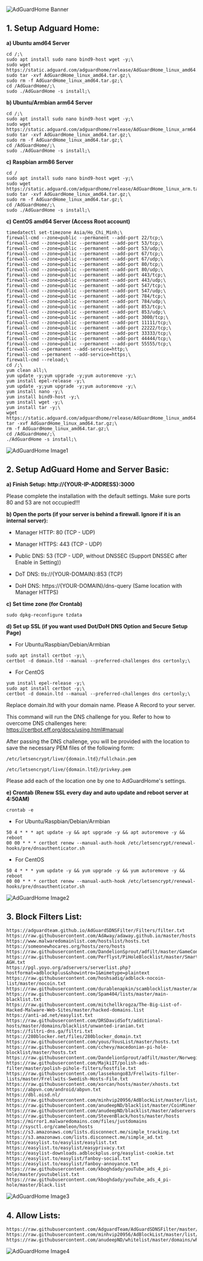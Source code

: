 ![AdGuardHome Banner](/home2.jpg)

## 1. Setup Adguard Home:

**a) Ubuntu amd64 Server**

```Text
cd /;\
sudo apt install sudo nano bind9-host wget -y;\
sudo wget https://static.adguard.com/adguardhome/release/AdGuardHome_linux_amd64.tar.gz;\
sudo tar -xvf AdGuardHome_linux_amd64.tar.gz;\
sudo rm -f AdGuardHome_linux_amd64.tar.gz;\
cd /AdGuardHome/;\
sudo ./AdGuardHome -s install;\
```

**b) Ubuntu/Armbian arm64 Server**

```Text
cd /;\
sudo apt install sudo nano bind9-host wget -y;\
sudo wget https://static.adguard.com/adguardhome/release/AdGuardHome_linux_arm64.tar.gz;\
sudo tar -xvf AdGuardHome_linux_amd64.tar.gz;\
sudo rm -f AdGuardHome_linux_amd64.tar.gz;\
cd /AdGuardHome/;\
sudo ./AdGuardHome -s install;\
```

**c) Raspbian arm86 Server**

```Text
cd /
sudo apt install sudo nano bind9-host wget -y;\
sudo wget https://static.adguard.com/adguardhome/release/AdGuardHome_linux_arm.tar.gz;\
sudo tar -xvf AdGuardHome_linux_amd64.tar.gz;\
sudo rm -f AdGuardHome_linux_amd64.tar.gz;\
cd /AdGuardHome/;\
sudo ./AdGuardHome -s install;\
```

**c) CentOS amd64 Server (Access Root account)**

```Text
timedatectl set-timezone Asia/Ho_Chi_Minh;\
firewall-cmd --zone=public --permanent --add-port 22/tcp;\
firewall-cmd --zone=public --permanent --add-port 53/tcp;\
firewall-cmd --zone=public --permanent --add-port 53/udp;\
firewall-cmd --zone=public --permanent --add-port 67/tcp;\
firewall-cmd --zone=public --permanent --add-port 67/udp;\
firewall-cmd --zone=public --permanent --add-port 80/tcp;\
firewall-cmd --zone=public --permanent --add-port 80/udp;\
firewall-cmd --zone=public --permanent --add-port 443/tcp;\
firewall-cmd --zone=public --permanent --add-port 443/udp;\
firewall-cmd --zone=public --permanent --add-port 547/tcp;\
firewall-cmd --zone=public --permanent --add-port 547/udp;\
firewall-cmd --zone=public --permanent --add-port 784/tcp;\
firewall-cmd --zone=public --permanent --add-port 784/udp;\
firewall-cmd --zone=public --permanent --add-port 853/tcp;\
firewall-cmd --zone=public --permanent --add-port 853/udp;\
firewall-cmd --zone=public --permanent --add-port 3000/tcp;\
firewall-cmd --zone=public --permanent --add-port 11111/tcp;\
firewall-cmd --zone=public --permanent --add-port 22222/tcp;\
firewall-cmd --zone=public --permanent --add-port 33333/tcp;\
firewall-cmd --zone=public --permanent --add-port 44444/tcp;\
firewall-cmd --zone=public --permanent --add-port 55555/tcp;\
firewall-cmd --permanent --add-service=http;\
firewall-cmd --permanent --add-service=https;\
firewall-cmd --reload;\
cd /;\
yum clean all;\
yum update -y;yum upgrade -y;yum autoremove -y;\
yum install epel-release -y;\
yum update -y;yum upgrade -y;yum autoremove -y;\
yum install nano -y;\
yum install bind9-host -y;\
yum install wget -y;\
yum install tar -y;\
wget https://static.adguard.com/adguardhome/release/AdGuardHome_linux_amd64.tar.gz;\
tar -xvf AdGuardHome_linux_amd64.tar.gz;\
rm -f AdGuardHome_linux_amd64.tar.gz;\
cd /AdGuardHome/;\
./AdGuardHome -s install;\
```

![AdGuardHome Image1](/home1.png)

## 2. Setup AdGuard Home and Server Basic:

**a) Finish Setup: http://{YOUR-IP-ADDRESS}:3000**

Please complete the installation with the default settings. Make sure ports 80 and 53 are not occupied!!!

**b) Open the ports (if your server is behind a firewall. Ignore if it is an internal server):**

- Manager HTTP: 80 (TCP - UDP)

- Manager HTTPS: 443 (TCP - UDP)

- Public DNS: 53 (TCP - UDP, without DNSSEC (Support DNSSEC after Enable in Setting))

- DoT DNS: tls://{YOUR-DOMAIN}:853 (TCP)

- DoH DNS: https://{YOUR-DOMAIN}/dns-query (Same location with Manager HTTPS)

**c) Set time zone (for Crontab)**

```Text
sudo dpkg-reconfigure tzdata
```

**d) Set up SSL (if you want used Dot/DoH DNS Option and Secure Setup Page)**

- For Ubuntu/Raspbian/Debian/Armbian

```Text
sudo apt install certbot -y;\
certbot -d domain.ltd --manual --preferred-challenges dns certonly;\
```

- For CentOS

```Text
yum install epel-release -y;\
sudo apt install certbot -y;\
certbot -d domain.ltd --manual --preferred-challenges dns certonly;\
```

Replace domain.ltd with your domain name. Please A Record to your server.

This command will run the DNS challenge for you. Refer to how to overcome DNS challenges here: https://certbot.eff.org/docs/using.html#manual

After passing the DNS challenge, you will be provided with the location to save the necessary PEM files of the following form:

```Text
/etc/letsencrypt/live/{domain.ltd}/fullchain.pem

/etc/letsencrypt/live/{domain.ltd}/privkey.pem
```

Please add each of the location one by one to AdGuardHome's settings.

**e) Crontab (Renew SSL every day and auto update and reboot server at 4:50AM)**

```Text
crontab -e
```

- For Ubuntu/Raspbian/Debian/Armbian

```Text
50 4 * * * apt update -y && apt upgrade -y && apt autoremove -y && reboot
00 00 * * * certbot renew --manual-auth-hook /etc/letsencrypt/renewal-hooks/pre/dnsauthenticator.sh
```

- For CentOS

```Text
50 4 * * * yum update -y && yum upgrade -y && yum autoremove -y && reboot
00 00 * * * certbot renew --manual-auth-hook /etc/letsencrypt/renewal-hooks/pre/dnsauthenticator.sh
```

![AdGuardHome Image2](/bg.jpg)

## 3. Block Filters List:

```Text
https://adguardteam.github.io/AdGuardSDNSFilter/Filters/filter.txt
https://raw.githubusercontent.com/AdAway/adaway.github.io/master/hosts.txt
https://www.malwaredomainlist.com/hostslist/hosts.txt
https://someonewhocares.org/hosts/zero/hosts
https://raw.githubusercontent.com/DandelionSprout/adfilt/master/GameConsoleAdblockList.txt
https://raw.githubusercontent.com/Perflyst/PiHoleBlocklist/master/SmartTV-AGH.txt
https://pgl.yoyo.org/adservers/serverlist.php?hostformat=adblockplus&showintro=1&mimetype=plaintext
https://raw.githubusercontent.com/hoshsadiq/adblock-nocoin-list/master/nocoin.txt
https://raw.githubusercontent.com/durablenapkin/scamblocklist/master/adguard.txt
https://raw.githubusercontent.com/Spam404/lists/master/main-blacklist.txt
https://raw.githubusercontent.com/mitchellkrogza/The-Big-List-of-Hacked-Malware-Web-Sites/master/hacked-domains.list
https://anti-ad.net/easylist.txt
https://raw.githubusercontent.com/DRSDavidSoft/additional-hosts/master/domains/blacklist/unwanted-iranian.txt
https://filtri-dns.ga/filtri.txt
https://280blocker.net/files/280blocker_domain.txt
https://raw.githubusercontent.com/yous/YousList/master/hosts.txt
https://raw.githubusercontent.com/cchevy/macedonian-pi-hole-blocklist/master/hosts.txt
https://raw.githubusercontent.com/DandelionSprout/adfilt/master/NorwegianExperimentalList%20alternate%20versions/NordicFiltersAdGuardHome.txt
https://raw.githubusercontent.com/MajkiIT/polish-ads-filter/master/polish-pihole-filters/hostfile.txt
https://raw.githubusercontent.com/lassekongo83/Frellwits-filter-lists/master/Frellwits-Swedish-Hosts-File.txt
https://raw.githubusercontent.com/xorcan/hosts/master/xhosts.txt
https://abpvn.com/android/abpvn.txt
https://dbl.oisd.nl/
https://raw.githubusercontent.com/minhvip20956/AdBlockList/master/list/block.txt
https://raw.githubusercontent.com/anudeepND/blacklist/master/CoinMiner.txt
https://raw.githubusercontent.com/anudeepND/blacklist/master/adservers.txt
https://raw.githubusercontent.com/StevenBlack/hosts/master/hosts
https://mirror1.malwaredomains.com/files/justdomains
http://sysctl.org/cameleon/hosts
https://s3.amazonaws.com/lists.disconnect.me/simple_tracking.txt
https://s3.amazonaws.com/lists.disconnect.me/simple_ad.txt
https://easylist.to/easylist/easylist.txt
https://easylist.to/easylist/easyprivacy.txt
https://easylist-downloads.adblockplus.org/easylist-cookie.txt
https://easylist.to/easylist/fanboy-social.txt
https://easylist.to/easylist/fanboy-annoyance.txt
https://raw.githubusercontent.com/kboghdady/youTube_ads_4_pi-hole/master/youtubelist.txt
https://raw.githubusercontent.com/kboghdady/youTube_ads_4_pi-hole/master/black.list
```

![AdGuardHome Image3](/home3.jpg)

## 4. Allow Lists:

```Text
https://raw.githubusercontent.com/AdguardTeam/AdGuardSDNSFilter/master/Filters/exclusions.txt
https://raw.githubusercontent.com/minhvip20956/AdBlockList/master/list/allow.txt
https://raw.githubusercontent.com/anudeepND/whitelist/master/domains/whitelist.txt
```

![AdGuardHome Image4](/deve.png)
